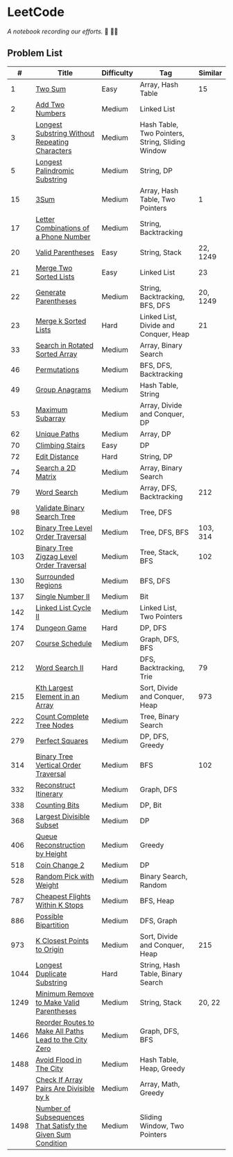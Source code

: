 # LeetCode

_A notebook recording our efforts._ :runner: :running_woman:

## Problem List

|  #  |   Title  | Difficulty | Tag | Similar
|-----|----------|------------|-----|--------
|1|[Two Sum](https://github.com/garyzccisme/leetcode/tree/master/solutions/0001.Two_Sum) | Easy | Array, Hash Table | 15 |
|2|[Add Two Numbers](https://github.com/garyzccisme/leetcode/tree/master/solutions/0002.Add_Two_Numbers) | Medium | Linked List |
|3|[Longest Substring Without Repeating Characters](https://github.com/garyzccisme/leetcode/tree/master/solutions/0003.Longest_Substring_Without_Repeating_Characters) | Medium | Hash Table, Two Pointers, String, Sliding Window
|5|[Longest Palindromic Substring](https://github.com/garyzccisme/leetcode/tree/master/solutions/0005.Longest_Palindromic_Substring) | Medium| String, DP | 
|15|[3Sum](https://github.com/garyzccisme/leetcode/tree/master/solutions/0015.3Sum) | Medium | Array, Hash Table, Two Pointers | 1 |
|17|[Letter Combinations of a Phone Number](https://github.com/garyzccisme/leetcode/tree/master/solutions/0017.Letter_Combinations_of_a_Phone_Number)| Medium | String, Backtracking |
|20|[Valid Parentheses](https://github.com/garyzccisme/leetcode/tree/master/solutions/0020.Valid_Parentheses) | Easy | String, Stack | 22, 1249
|21|[Merge Two Sorted Lists](https://github.com/garyzccisme/leetcode/tree/master/solutions/0021.Merge_Two_Sorted_Lists) | Easy | Linked List | 23
|22|[Generate Parentheses](https://github.com/garyzccisme/leetcode/tree/master/solutions/0022.Generate_Parentheses) | Medium | String, Backtracking, BFS, DFS | 20, 1249 |
|23|[Merge k Sorted Lists](https://leetcode.com/problems/merge-k-sorted-lists/) | Hard | Linked List, Divide and Conquer, Heap | 21
|33|[Search in Rotated Sorted Array](https://github.com/garyzccisme/leetcode/tree/master/solutions/0033.Search_in_Rotated_Sorted_Array) | Medium | Array, Binary Search
|46|[Permutations](https://github.com/garyzccisme/leetcode/tree/master/solutions/0046.Permutations) | Medium | BFS, DFS, Backtracking |
|49|[Group Anagrams](https://github.com/garyzccisme/leetcode/tree/master/solutions/0049.Group_Anagrams)| Medium | Hash Table, String |
|53|[Maximum Subarray](https://github.com/garyzccisme/leetcode/tree/master/solutions/0053.Maximum_Subarray) | Medium | Array, Divide and Conquer, DP
|62|[Unique Paths](https://github.com/garyzccisme/leetcode/tree/master/solutions/0062.Unique_Paths) | Medium | Array, DP
|70|[Climbing Stairs](https://github.com/garyzccisme/leetcode/tree/master/solutions/0070.Climbing_Stairs) | Easy | DP
|72|[Edit Distance](https://github.com/garyzccisme/leetcode/tree/master/solutions/0072.Edit_Distance) | Hard | String, DP |
|74|[Search a 2D Matrix](https://github.com/garyzccisme/leetcode/tree/master/solutions/0074.Search_a_2D_Matrix) | Medium | Array, Binary Search
|79|[Word Search](https://github.com/garyzccisme/leetcode/tree/master/solutions/0079.Word_Search) | Medium | Array, DFS, Backtracking | 212 |
|98|[Validate Binary Search Tree](https://github.com/garyzccisme/leetcode/tree/master/solutions/0098.Validate_Binary_Search_Tree) | Medium | Tree, DFS
|102|[Binary Tree Level Order Traversal](https://github.com/garyzccisme/leetcode/tree/master/solutions/0102.Binary_Tree_Level_Order_Traversal) | Medium | Tree, DFS, BFS | 103, 314
|103|[Binary Tree Zigzag Level Order Traversal](https://github.com/garyzccisme/leetcode/tree/master/solutions/0103.Binary_Tree_Zigzag_Level_Order_Traversal) | Medium | Tree, Stack, BFS |  102
|130|[Surrounded Regions](https://github.com/garyzccisme/leetcode/tree/master/solutions/0130.Surrounded_Regions) | Medium | BFS, DFS | 
|137|[Single Number II](https://github.com/garyzccisme/leetcode/tree/master/solutions/0137.Single_Number_II) | Medium | Bit
|142|[Linked List Cycle II](https://github.com/garyzccisme/leetcode/tree/master/solutions/0142.Linked_List_Cycle_II) | Medium | Linked List, Two Pointers |
|174|[Dungeon Game](https://github.com/garyzccisme/leetcode/tree/master/solutions/0174.Dungeon_Game) | Hard | DP, DFS |
|207|[Course Schedule](https://github.com/garyzccisme/leetcode/tree/master/solutions/0207.Course_Schedule)| Medium | Graph, DFS, BFS |
|212|[Word Search II](https://github.com/garyzccisme/leetcode/tree/master/solutions/0212.Word_Search_II) | Hard | DFS, Backtracking, Trie | 79 |
|215|[Kth Largest Element in an Array](https://github.com/garyzccisme/leetcode/tree/master/solutions/0215.Kth_Largest_Element_in_an_Array) | Medium | Sort, Divide and Conquer, Heap | 973 |
|222|[Count Complete Tree Nodes](https://github.com/garyzccisme/leetcode/tree/master/solutions/0222.Count_Complete_Tree_Nodes) | Medium | Tree, Binary Search
|279|[Perfect Squares](https://github.com/garyzccisme/leetcode/tree/master/solutions/0279.Perfect_Squares) | Medium | DP, DFS, Greedy
|314|[Binary Tree Vertical Order Traversal](https://github.com/garyzccisme/leetcode/tree/master/solutions/0314.Binary_Tree_Vertical_Order_Traversal) | Medium | BFS | 102
|332|[Reconstruct Itinerary](https://github.com/garyzccisme/leetcode/tree/master/solutions/0332.Reconstruct_Itinerary) | Medium | Graph, DFS
|338|[Counting Bits](https://github.com/garyzccisme/leetcode/tree/master/solutions/0338.Couting_Bits)| Medium | DP, Bit |
|368|[Largest Divisible Subset](https://github.com/garyzccisme/leetcode/tree/master/solutions/0368.Largest_Divisible_Subset) | Medium | DP 
|406|[Queue Reconstruction by Height](https://github.com/garyzccisme/leetcode/tree/master/solutions/0406.Queue_Reconstruction_by_Height) | Medium | Greedy
|518|[Coin Change 2](https://github.com/garyzccisme/leetcode/tree/master/solutions/0518.Coin_Change_2) | Medium | DP | 
|528|[Random Pick with Weight](https://github.com/garyzccisme/leetcode/tree/master/solutions/0528.Random_Pick_with_Weight) | Medium | Binary Search, Random
|787|[Cheapest Flights Within K Stops](https://github.com/garyzccisme/leetcode/tree/master/solutions/0787.Cheapest_Flights_Within_K_Stops) | Medium | BFS, Heap
|886|[Possible Bipartition](https://github.com/garyzccisme/leetcode/tree/master/solutions/0886.Possible_Bipartition)| Medium | DFS, Graph |
|973|[K Closest Points to Origin](https://github.com/garyzccisme/leetcode/tree/master/solutions/0973.K_Closest_Points_to_Origin) | Medium | Sort, Divide and Conquer, Heap | 215 |
|1044|[Longest Duplicate Substring](https://github.com/garyzccisme/leetcode/tree/master/solutions/1044.Longest_Duplicate_Substring) | Hard | String, Hash Table, Binary Search
|1249|[Minimum Remove to Make Valid Parentheses](https://github.com/garyzccisme/leetcode/tree/master/solutions/1249.Minimum_Remove_to_Make_Valid_Parentheses) | Medium | String, Stack | 20, 22
|1466|[Reorder Routes to Make All Paths Lead to the City Zero](https://github.com/garyzccisme/leetcode/tree/master/solutions/1466.Reorder_Routes_to_Make_All_Paths_Lead_to_the_City_Zero) | Medium | Graph, DFS, BFS |
|1488|[Avoid Flood in The City](https://github.com/garyzccisme/leetcode/tree/master/solutions/1488.Avoid_Flood_in_The_City) | Medium | Hash Table, Heap, Greedy
|1497|[Check If Array Pairs Are Divisible by k](https://github.com/garyzccisme/leetcode/tree/master/solutions/1497.Check_If_Array_Pairs_Are_Divisible_by_k) | Medium | Array, Math, Greedy | 
|1498|[Number of Subsequences That Satisfy the Given Sum Condition](https://github.com/garyzccisme/leetcode/tree/master/solutions/1498.Number_of_Subsequences_That_Satisfy_the_Given_Sum_Condition) | Medium | Sliding Window, Two Pointers
